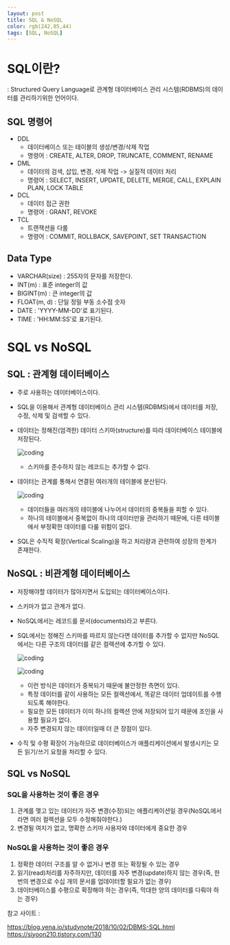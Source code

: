 ```yaml
---
layout: post
title: SQL & NoSQL
color: rgb(242,85,44)
tags: [SQL, NoSQL]
---
```


# SQL이란?
: Structured Query Language로 관계형 데이터베이스 관리 시스템(RDBMS)의 데이터를 관리하기위한 언어이다.

## SQL 명령어
- DDL
    - 데이터베이스 또는 테이블의 생성/변경/삭제 작업
    - 명령어 : CREATE, ALTER, DROP, TRUNCATE, COMMENT, RENAME
- DML
    - 데이터의 검색, 삽입, 변경, 삭제 작업 -> 실질적 데이터 처리
    - 명령어 : SELECT, INSERT, UPDATE, DELETE, MERGE, CALL, EXPLAIN PLAN, LOCK TABLE
- DCL
    - 데이터 접근 권한
    - 명령어 : GRANT, REVOKE
- TCL 
    - 트랜잭션을 다룸
    - 명령어 : COMMIT, ROLLBACK, SAVEPOINT, SET TRANSACTION


## Data Type
- VARCHAR(size) : 255자의 문자를 저장한다.
- INT(m) : 표준 integer의 값
- BIGINT(m) : 큰 integer의 값
- FLOAT(m, d) : 단일 정밀 부동 소수점 숫자
- DATE : 'YYYY-MM-DD'로 표기된다.
- TIME : 'HH:MM:SS'로 표기된다.

# SQL vs NoSQL

## SQL : 관계형 데이터베이스
- 주로 사용하는 데이터베이스이다.
- SQL을 이용해서 관계형 데이터베이스 관리 시스템(RDBMS)에서 데이터를 저장, 수정, 삭제 및 검색할 수 있다.
- 데이터는 정해진(엄격한) 데이터 스키마(structure)를 따라 데이터베이스 테이블에 저장된다.

    ![coding](../../../assets/img/posts/SQL_DataSchemaStructure.jpg)
    - 스키마를 준수하지 않는 레코드는 추가할 수 없다.
    
    

- 데이터는 관계를 통해서 연결된 여러개의 테이블에 분산된다.

    ![coding](../../../assets/img/posts/SQL_DataSchemaStructure2.jpg)
    - 데이터들을 여러개의 테이블에 나누어서 데이터의 중복들을 피할 수 있다. 
    - 하나의 테이블에서 중복없이 하나의 데이터만을 관리하기 때문에, 다른 테이블에서 부정확한 데이터를 다룰 위험이 없다. 

- SQL은 수직적 확장(Vertical Scaling)을 하고 처리량과 관련하여 성장의 한계가 존재한다.


## NoSQL : 비관계형 데이터베이스
- 저장해야할 데이터가 많아지면서 도입되는 데이터베이스이다.
- 스키마가 없고 관계가 없다.
- NoSQL에서는 레코드를 문서(documents)라고 부른다.
- SQL에서는 정해진 스키마를 따르지 않는다면 데이터를 추가할 수 없지만 NoSQL에서는 다른 구조의 데이터를 같은 컬렉션에 추가할 수 있다.

    ![coding](../../../assets/img/posts/NoSQL_1.jpg)

    ![coding](../../../assets/img/posts/NoSQL_2.jpg)
    - 이런 방식은 데이터가 중복되기 때문에 불안정한 측면이 있다.
    - 특정 데이터를 같이 사용하는 모든 컬렉션에서, 똑같은 데이터 업데이트를 수행되도록 해야한다.
    - 필요한 모든 데이터가 이미 하나의 컬렉션 안에 저장되어 있기 때문에 조인을 사용할 필요가 없다.
    - 자주 변경되지 않는 데이터일때 더 큰 장점이 있다.

- 수직 및 수평 확장이 가능하므로 데이터베이스가 애플리케이션에서 발생시키는 모든 읽기/쓰기 요청을 처리할 수 있다.

## SQL vs NoSQL
### SQL을 사용하는 것이 좋은 경우
1. 관계를 맺고 있는 데이터가 자주 변경(수정)되는 애플리케이션일 경우(NoSQL에서라면 여러 컬렉션을 모두 수정해줘야한다.)
2. 변경될 여지가 없고, 명확한 스키마 사용자와 데이터에게 중요한 경우

### NoSQL을 사용하는 것이 좋은 경우
1. 정확한 데이터 구조를 알 수 없거나 변경 또는 확장될 수 있는 경우
2. 읽기(read)처리를 자주하지만, 데이터를 자주 변경(update)하지 않는 경우(즉, 한번의 변경으로 수십 개의 문서를 업데이터할 필요가 없는 경우)
3. 데이터베이스를 수평으로 확장해야 하는 경우(즉, 막대한 양의 데이터를 다뤄야 하는 경우)


참고 사이트 :

https://blog.yena.io/studynote/2018/10/02/DBMS-SQL.html
https://siyoon210.tistory.com/130
